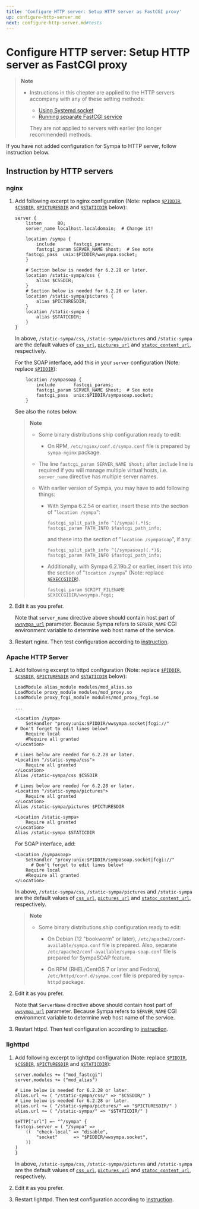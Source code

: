 ```yaml
---
title: 'Configure HTTP server: Setup HTTP server as FastCGI proxy'
up: configure-http-server.md
next: configure-http-server.md#tests
---
```


Configure HTTP server: Setup HTTP server as FastCGI proxy
=========================================================

> **Note**
>
>   * Instructions in this chepter are applied to the HTTP servers
>     accompany with any of these setting methods:
>
>       - [Using Systemd socket](configure-http-server-systemdsocket.md)
>       - [Running separate FastCGI service](configure-http-server-spawnfcgi.md)
>
>     They are not applied to servers with earlier (no longer recommended)
>     methods.

If you have not added configuration for Sympa to HTTP server, follow
instruction below.

Instruction by HTTP servers
---------------------------

### nginx

  1. Add following excerpt to nginx configuration (Note:
     replace [``$PIDDIR``](../layout.md#piddir),
     [``$CSSDIR``](../layout.md#cssdir),
     [``$PICTURESDIR``](../layout.md#picturesdir) and
     [``$STATICDIR``](../layout.md#staticdir) below):
     ``` code
     server {
         listen      80;
         server_name localhost.localdomain;  # Change it!

         location /sympa {
             include       fastcgi_params;
             fastcgi_param SERVER_NAME $host;  # See note
	     fastcgi_pass  unix:$PIDDIR/wwsympa.socket;
         }

         # Section below is needed for 6.2.28 or later.
         location /static-sympa/css {
             alias $CSSDIR;
         }
         # Section below is needed for 6.2.28 or later.
         location /static-sympa/pictures {
             alias $PICTURESDIR;
         }
         location /static-sympa {
             alias $STATICDIR;
         }
     }
     ```
     In above, `/static-sympa/css`, `/static-sympa/pictures` and
     `/static-sympa` are the default values of
     [`css_url`](/gpldoc/man/sympa_config.5.html#css_url),
     [`pictures_url`](/gpldoc/man/sympa_config.5.html#pictures_url) and
     [`statoc_content_url`](/gpldoc/man/sympa_config.5.html#static_content_url),
     respectively.

     For the SOAP interface, add this in your ``server`` configuration (Note:
     replace [``$PIDDIR``](../layout.md#piddir)):
     ```code
         location /sympasoap {
             include       fastcgi_params;
             fastcgi_param SERVER_NAME $host;  # See note
             fastcgi_pass  unix:$PIDDIR/sympasoap.socket;
         }
     ```
     See also the notes below.

     > **Note**
     >
     >   * Some binary distributions ship configuration ready to edit:
     >
     >       - On RPM, ``/etc/nginx/conf.d/sympa.conf`` file is prepared by
     >         ``sympa-nginx`` package.
     >
     >   * The line `fastcgi_param SERVER_NAME $host;` after `include` line
     >     is required if you will manage multiple virtual hosts, i.e.
     >     `server_name` directive has multiple server names.
     >
     >   * With earlier version of Sympa, you may have to add following things:
     >
     >       - With Sympa 6.2.54 or earlier, insert these into the section of
     >         "`location /sympa`":
     >         ``` code
     >         fastcgi_split_path_info ^(/sympa)(.*)$;
     >         fastcgi_param PATH_INFO $fastcgi_path_info;
     >         ```
     >         and these into the section of "`location /sympasoap`", if any:
     >         ``` code
     >         fastcgi_split_path_info ^(/sympasoap)(.*)$;
     >         fastcgi_param PATH_INFO $fastcgi_path_info;
     >         ```
     >
     >       - Additionally, with Sympa 6.2.19b.2 or earlier, insert this
     >         into the section of "`location /sympa`" (Note:
     >         replace [``$EXECCGIDIR``](../layout.md#execcgidir)).
     >         ``` code
     >         fastcgi_param SCRIPT_FILENAME $EXECCGIDIR/wwsympa.fcgi;
     >         ```

  2. Edit it as you prefer.

     Note that ``server_name`` directive above should contain host part of
     [``wwsympa_url``](/gpldoc/man/sympa_config.5.html#wwsympa_url) parameter.
     Because
     Sympa refers to ``SERVER_NAME`` CGI environment variable to determine
     web host name of the service.

  3. Restart nginx.
     Then test configuration according to
     [instruction](configure-http-server.md#tests).

### Apache HTTP Server

  1. Add following excerpt to httpd configuration (Note:
     replace [``$PIDDIR``](../layout.md#piddir),
     [``$CSSDIR``](../layout.md#cssdir),
     [``$PICTURESDIR``](../layout.md#picturesdir) and
     [``$STATICDIR``](../layout.md#staticdir) below):
     ``` code
     LoadModule alias_module modules/mod_alias.so
     LoadModule proxy_module modules/mod_proxy.so
     LoadModule proxy_fcgi_module modules/mod_proxy_fcgi.so

     ...

     <Location /sympa>
         SetHandler "proxy:unix:$PIDDIR/wwsympa.socket|fcgi://"
	 # Don't forget to edit lines below!
         Require local
         #Require all granted
     </Location>

     # Lines below are needed for 6.2.28 or later.
     <Location "/static-sympa/css">
         Require all granted
     </Location>
     Alias /static-sympa/css $CSSDIR

     # Lines below are needed for 6.2.28 or later.
     <Location "/static-sympa/pictures">
         Require all granted
     </Location>
     Alias /static-sympa/pictures $PICTURESDIR

     <Location /static-sympa>
         Require all granted
     </Location>
     Alias /static-sympa $STATICDIR
     ```

     For SOAP interface, add:

     ```
     <Location /sympasoap>
         SetHandler "proxy:unix:$PIDDIR/sympasoap.socket|fcgi://"
	       # Don't forget to edit lines below!
         Require local
         #Require all granted
     </Location>
     ```
     In above, `/static-sympa/css`, `/static-sympa/pictures` and
     `/static-sympa` are the default values of
     [`css_url`](/gpldoc/man/sympa_config.5.html#css_url),
     [`pictures_url`](/gpldoc/man/sympa_config.5.html#pictures_url) and
     [`statoc_content_url`](/gpldoc/man/sympa_config.5.html#static_content_url),
     respectively.

     > **Note**
     >
     >   * Some binary distributions ship configuration ready to edit:
     >
     >       - On Debian (12 "bookworm" or later),
     >         ``/etc/apache2/conf-available/sympa.conf`` file is prepared.
     >         Also, separate ``/etc/apache2/conf-available/sympa-soap.conf``
     >         file is prepared for SympaSOAP feature.
     >
     >       - On RPM (RHEL/CentOS 7 or later and Fedora),
     >         ``/etc/httpd/conf.d/sympa.conf``
     >         file is prepared by ``sympa-httpd`` package.

  2. Edit it as you prefer.

     Note that ``ServerName`` directive above should contain host part of
     [``wwsympa_url``](/gpldoc/man/sympa_config.5.html#wwsympa_url) parameter.
     Because
     Sympa refers to ``SERVER_NAME`` CGI environment variable to determine
     web host name of the service.

  3. Restart httpd.
     Then test configuration according to
     [instruction](configure-http-server.md#tests).

### lighttpd

  1. Add following excerpt to lighttpd configuration (Note:
     replace [``$PIDDIR``](../layout.md#piddir),
     [``$CSSDIR``](../layout.md#cssdir),
     [``$PICTURESDIR``](../layout.md#picturesdir) and
     [``$STATICDIR``](../layout.md#staticdir)):
     ```
     server.modules += ("mod_fastcgi")
     server.modules += ("mod_alias")

     # Line below is needed for 6.2.28 or later.
     alias.url += ( "/static-sympa/css/" => "$CSSDIR/" )
     # Line below is needed for 6.2.28 or later.
     alias.url += ( "/static-sympa/pictures/" => "$PICTURESDIR/" )
     alias.url += ( "/static-sympa/" => "$STATICDIR/" )

     $HTTP["url"] =~ "^/sympa" {
     fastcgi.server = ( "/sympa" =>
         ((  "check-local" => "disable",
             "socket"      => "$PIDDIR/wwsympa.socket",
         ))
     )
     }
     ```
     In above, `/static-sympa/css`, `/static-sympa/pictures` and
     `/static-sympa` are the default values of
     [`css_url`](/gpldoc/man/sympa_config.5.html#css_url),
     [`pictures_url`](/gpldoc/man/sympa_config.5.html#pictures_url) and
     [`statoc_content_url`](/gpldoc/man/sympa_config.5.html#static_content_url),
     respectively.

  2. Edit it as you prefer.

  3. Restart lighttpd.
     Then test configuration according to
     [instruction](configure-http-server.md#tests).

